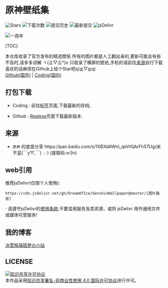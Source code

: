 # 原神壁纸集

![Stars](https://img.shields.io/github/stars/DreamOfIce/GenshinWallpaper) ![下载次数](https://img.shields.io/github/downloads/DreamOfIce/GenshinWallpaper/total) ![提交历史](https://img.shields.io/github/commit-activity/y/DreamOfIce/GenshinWallpaper) ![最新提交](https://img.shields.io/github/last-commit/DreamOfIce/GenshinWallpaper) ![jsDelivr](https://img.shields.io/jsdelivr/gh/hy/DreamOfIce/GenshinWallpaper)

![一周年](https://cdn.jsdelivr.net/gh/DreamOfIce/GenshinWallpaper@master/character/原神1周年.png)

[TOC]

本仓库收录了官方发布的精选壁纸
所有的图片都是人工翻出来的,更新可能会有些不及时,请多多谅解 ヾ(≧▽≦\*)o
只收录了横屏的壁纸,手机的请前往[来源](#%E6%9D%A5%E6%BA%90)自行下载
喜欢的话麻烦在Github上给个Star吧q(≧▽≦q)\
[Github(国外)](https://github.com/DreamOfIce/GenshinWallpaper) | [Coding(国内)](https://dreamofice.coding.net/public/public/GenshinWallpaper/git/files)

## 打包下载

*   Coding : 前往[标签](https://dreamofice.coding.net/public/public/GenshinWallpaper/git/tags)页面,下载最新的存档;

*   Github : [Realese](https://github.com/DreamOfIce/GenshinWallpaper/releases)页面下载最新版本.

## 来源

*   `原神` 的度盘分享 https://<span>pan.baidu.com/s/1XBXdAWnl_qeVtQArFh57Ug</span>(米不蓝(￣y▽,￣)╭ ) (提取码:vr3n)

## web引用

推荐jsDelivr(仅限个人使用):

    https://cdn.jsdelivr.net/gh/DreamOfIce/GenshinWallpaper@master/[图片路径]  

· 请遵守jsDelivr的[使用条款](https://www.jsdelivr.com/terms/acceptable-use-policy-jsdelivr-net),不要滥用服务及其资源，或将 jsDelivr 用作通用文件或媒体托管服务!

## 我的博客

[冰雪殇璃陌梦の小站](https://www.dreamofice.cn)

## LICENSE
<a rel="license" href="http://creativecommons.org/licenses/by-nc/4.0/"><img alt="知识共享许可协议" style="border-width:0" src="https://mirrors.creativecommons.org/presskit/buttons/80x15/svg/by-nc.svg" /></a><br />本作品采用<a rel="license" href="http://creativecommons.org/licenses/by-nc/4.0/">知识共享署名-非商业性使用 4.0 国际许可协议</a>进行许可。

